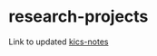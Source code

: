 # research-projects

Link to updated [kics-notes](https://www.dropbox.com/s/8xdj8b2rzrfqv23/kICS%20Notes.pdf?dl=0)